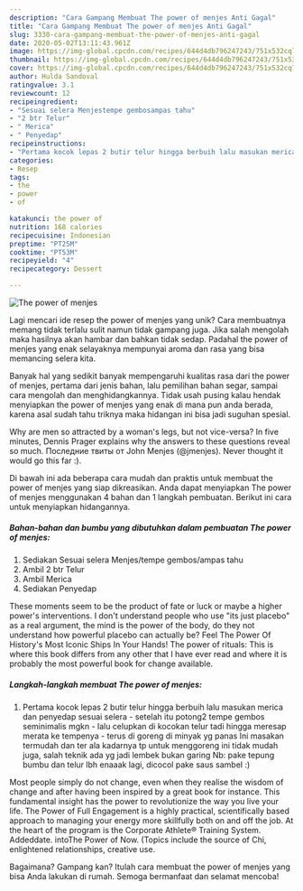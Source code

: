 ```yaml
---
description: "Cara Gampang Membuat The power of menjes Anti Gagal"
title: "Cara Gampang Membuat The power of menjes Anti Gagal"
slug: 3330-cara-gampang-membuat-the-power-of-menjes-anti-gagal
date: 2020-05-02T13:11:43.961Z
image: https://img-global.cpcdn.com/recipes/644d4db796247243/751x532cq70/the-power-of-menjes-foto-resep-utama.jpg
thumbnail: https://img-global.cpcdn.com/recipes/644d4db796247243/751x532cq70/the-power-of-menjes-foto-resep-utama.jpg
cover: https://img-global.cpcdn.com/recipes/644d4db796247243/751x532cq70/the-power-of-menjes-foto-resep-utama.jpg
author: Hulda Sandoval
ratingvalue: 3.1
reviewcount: 12
recipeingredient:
- "Sesuai selera Menjestempe gembosampas tahu"
- "2 btr Telur"
- " Merica"
- " Penyedap"
recipeinstructions:
- "Pertama kocok lepas 2 butir telur hingga berbuih lalu masukan merica dan penyedap sesuai selera - setelah itu potong2 tempe gembos seminimalis mgkn - lalu celupkan di kocokan telur tadi hingga meresap merata ke tempenya - terus di goreng di minyak yg panas Ini masakan termudah dan ter ala kadarnya tp untuk menggoreng ini tidak mudah juga, salah teknik ada yg jadi lembek bukan garing Nb: pake tepung bumbu dan telur lbh enaaak lagi, dicocol pake saus sambel :)"
categories:
- Resep
tags:
- the
- power
- of

katakunci: the power of 
nutrition: 168 calories
recipecuisine: Indonesian
preptime: "PT25M"
cooktime: "PT53M"
recipeyield: "4"
recipecategory: Dessert

---
```



![The power of menjes](https://img-global.cpcdn.com/recipes/644d4db796247243/751x532cq70/the-power-of-menjes-foto-resep-utama.jpg)

Lagi mencari ide resep the power of menjes yang unik? Cara membuatnya memang tidak terlalu sulit namun tidak gampang juga. Jika salah mengolah maka hasilnya akan hambar dan bahkan tidak sedap. Padahal the power of menjes yang enak selayaknya mempunyai aroma dan rasa yang bisa memancing selera kita.

Banyak hal yang sedikit banyak mempengaruhi kualitas rasa dari the power of menjes, pertama dari jenis bahan, lalu pemilihan bahan segar, sampai cara mengolah dan menghidangkannya. Tidak usah pusing kalau hendak menyiapkan the power of menjes yang enak di mana pun anda berada, karena asal sudah tahu triknya maka hidangan ini bisa jadi suguhan spesial.

Why are men so attracted by a woman&#39;s legs, but not vice-versa? In five minutes, Dennis Prager explains why the answers to these questions reveal so much. Последние твиты от John Menjes (@jmenjes). Never thought it would go this far :).


Di bawah ini ada beberapa cara mudah dan praktis untuk membuat the power of menjes yang siap dikreasikan. Anda dapat menyiapkan The power of menjes menggunakan 4 bahan dan 1 langkah pembuatan. Berikut ini cara untuk menyiapkan hidangannya.

<!--inarticleads1-->

##### Bahan-bahan dan bumbu yang dibutuhkan dalam pembuatan The power of menjes:

1. Sediakan Sesuai selera Menjes/tempe gembos/ampas tahu
1. Ambil 2 btr Telur
1. Ambil  Merica
1. Sediakan  Penyedap


These moments seem to be the product of fate or luck or maybe a higher power&#39;s interventions. I don&#39;t understand people who use &#34;its just placebo&#34; as a real argument, the mind is the power of the body, do they not understand how powerful placebo can actually be? Feel The Power Of History&#39;s Most Iconic Ships In Your Hands! The power of rituals: This is where this book differs from any other that I have ever read and where it is probably the most powerful book for change available. 

<!--inarticleads2-->

##### Langkah-langkah membuat The power of menjes:

1. Pertama kocok lepas 2 butir telur hingga berbuih lalu masukan merica dan penyedap sesuai selera - setelah itu potong2 tempe gembos seminimalis mgkn - lalu celupkan di kocokan telur tadi hingga meresap merata ke tempenya - terus di goreng di minyak yg panas Ini masakan termudah dan ter ala kadarnya tp untuk menggoreng ini tidak mudah juga, salah teknik ada yg jadi lembek bukan garing Nb: pake tepung bumbu dan telur lbh enaaak lagi, dicocol pake saus sambel :)


Most people simply do not change, even when they realise the wisdom of change and after having been inspired by a great book for instance. This fundamental insight has the power to revolutionize the way you live your life. The Power of Full Engagement is a highly practical, scientifically based approach to managing your energy more skillfully both on and off the job. At the heart of the program is the Corporate Athlete® Training System. Addeddate. intoThe Power of Now. (Topics include the source of Chi, enlightened relationships, creative use. 

Bagaimana? Gampang kan? Itulah cara membuat the power of menjes yang bisa Anda lakukan di rumah. Semoga bermanfaat dan selamat mencoba!
